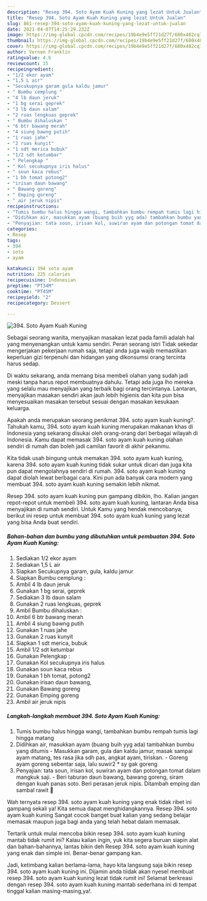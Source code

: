 ```yaml
---
description: "Resep 394. Soto Ayam Kuah Kuning yang lezat Untuk Jualan"
title: "Resep 394. Soto Ayam Kuah Kuning yang lezat Untuk Jualan"
slug: 861-resep-394-soto-ayam-kuah-kuning-yang-lezat-untuk-jualan
date: 2021-04-07T14:25:29.232Z
image: https://img-global.cpcdn.com/recipes/19b4e9e5ff21d27f/680x482cq70/394-soto-ayam-kuah-kuning-foto-resep-utama.jpg
thumbnail: https://img-global.cpcdn.com/recipes/19b4e9e5ff21d27f/680x482cq70/394-soto-ayam-kuah-kuning-foto-resep-utama.jpg
cover: https://img-global.cpcdn.com/recipes/19b4e9e5ff21d27f/680x482cq70/394-soto-ayam-kuah-kuning-foto-resep-utama.jpg
author: Vernon Franklin
ratingvalue: 4.6
reviewcount: 15
recipeingredient:
- "1/2 ekor ayam"
- "1,5 L air"
- "Secukupnya garam gula kaldu jamur"
- " Bumbu cemplung "
- "4 lb daun jeruk"
- "1 bg serai geprek"
- "3 lb daun salam"
- "2 ruas lengkuas geprek"
- " Bumbu dihaluskan "
- "6 btr bawang merah"
- "4 siung bawng putih"
- "1 ruas jahe"
- "2 ruas kunyit"
- "1 sdt merica bubuk"
- "1/2 sdt ketumbar"
- " Pelengkap "
- " Kol secukupnya iris halus"
- " soun kaca rebus"
- "1 bh tomat potong2"
- "irisan daun bawang"
- " Bawang goreng"
- " Emping goreng"
- " air jeruk nipis"
recipeinstructions:
- "Tumis bumbu halus hingga wangi, tambahkan bumbu rempah tumis lagi hingga matang"
- "Didihkan air, masukkan ayam (buang buih yyg ada) tambahkan bumbu yang ditumis Masukkan garam, gula dan kaldu jamur, masak sampai ayam matang, tes rasa jika sdh pas, angkat ayam, tiriskan. Goreng ayam goreng sebentar saja, lalu suwir2 * sy gak goreng"
- "Penyajian: tata soun, irisan kol, suwiran ayam dan potongan tomat dalam mangkuk saji.  Beri taburan daun bawang, bawang goreng, siram dengan kuah panas soto. Beri perasan jeruk nipis. Ditambah emping dan sambal rawit 🙂"
categories:
- Resep
tags:
- 394
- soto
- ayam

katakunci: 394 soto ayam 
nutrition: 225 calories
recipecuisine: Indonesian
preptime: "PT34M"
cooktime: "PT45M"
recipeyield: "2"
recipecategory: Dessert

---
```



![394. Soto Ayam Kuah Kuning](https://img-global.cpcdn.com/recipes/19b4e9e5ff21d27f/680x482cq70/394-soto-ayam-kuah-kuning-foto-resep-utama.jpg)

Sebagai seorang wanita, menyajikan masakan lezat pada famili adalah hal yang menyenangkan untuk kamu sendiri. Peran seorang istri Tidak sekedar mengerjakan pekerjaan rumah saja, tetapi anda juga wajib memastikan keperluan gizi terpenuhi dan hidangan yang dikonsumsi orang tercinta harus sedap.

Di waktu  sekarang, anda memang bisa membeli olahan yang sudah jadi meski tanpa harus repot membuatnya dahulu. Tetapi ada juga lho mereka yang selalu mau menyajikan yang terbaik bagi orang tercintanya. Lantaran, menyajikan masakan sendiri akan jauh lebih higienis dan kita pun bisa menyesuaikan masakan tersebut sesuai dengan masakan kesukaan keluarga. 



Apakah anda merupakan seorang penikmat 394. soto ayam kuah kuning?. Tahukah kamu, 394. soto ayam kuah kuning merupakan makanan khas di Indonesia yang sekarang disukai oleh orang-orang dari berbagai wilayah di Indonesia. Kamu dapat memasak 394. soto ayam kuah kuning olahan sendiri di rumah dan boleh jadi camilan favorit di akhir pekanmu.

Kita tidak usah bingung untuk memakan 394. soto ayam kuah kuning, karena 394. soto ayam kuah kuning tidak sukar untuk dicari dan juga kita pun dapat mengolahnya sendiri di rumah. 394. soto ayam kuah kuning dapat diolah lewat berbagai cara. Kini pun ada banyak cara modern yang membuat 394. soto ayam kuah kuning semakin lebih nikmat.

Resep 394. soto ayam kuah kuning pun gampang dibikin, lho. Kalian jangan repot-repot untuk membeli 394. soto ayam kuah kuning, lantaran Anda bisa menyajikan di rumah sendiri. Untuk Kamu yang hendak mencobanya, berikut ini resep untuk membuat 394. soto ayam kuah kuning yang lezat yang bisa Anda buat sendiri.

<!--inarticleads1-->

##### Bahan-bahan dan bumbu yang dibutuhkan untuk pembuatan 394. Soto Ayam Kuah Kuning:

1. Sediakan 1/2 ekor ayam
1. Sediakan 1,5 L air
1. Siapkan Secukupnya garam, gula, kaldu jamur
1. Siapkan  Bumbu cemplung :
1. Ambil 4 lb daun jeruk
1. Gunakan 1 bg serai, geprek
1. Sediakan 3 lb daun salam
1. Gunakan 2 ruas lengkuas, geprek
1. Ambil  Bumbu dihaluskan :
1. Ambil 6 btr bawang merah
1. Ambil 4 siung bawng putih
1. Gunakan 1 ruas jahe
1. Gunakan 2 ruas kunyit
1. Siapkan 1 sdt merica, bubuk
1. Ambil 1/2 sdt ketumbar
1. Gunakan  Pelengkap :
1. Gunakan  Kol secukupnya iris halus
1. Gunakan  soun kaca rebus
1. Gunakan 1 bh tomat, potong2
1. Gunakan irisan daun bawang,
1. Gunakan  Bawang goreng
1. Gunakan  Emping goreng
1. Ambil  air jeruk nipis




<!--inarticleads2-->

##### Langkah-langkah membuat 394. Soto Ayam Kuah Kuning:

1. Tumis bumbu halus hingga wangi, tambahkan bumbu rempah tumis lagi hingga matang
1. Didihkan air, masukkan ayam (buang buih yyg ada) tambahkan bumbu yang ditumis - Masukkan garam, gula dan kaldu jamur, masak sampai ayam matang, tes rasa jika sdh pas, angkat ayam, tiriskan. - Goreng ayam goreng sebentar saja, lalu suwir2 * sy gak goreng
1. Penyajian: tata soun, irisan kol, suwiran ayam dan potongan tomat dalam mangkuk saji.  - Beri taburan daun bawang, bawang goreng, siram dengan kuah panas soto. Beri perasan jeruk nipis. Ditambah emping dan sambal rawit 🙂




Wah ternyata resep 394. soto ayam kuah kuning yang enak tidak ribet ini gampang sekali ya! Kita semua dapat menghidangkannya. Resep 394. soto ayam kuah kuning Sangat cocok banget buat kalian yang sedang belajar memasak maupun juga bagi anda yang telah hebat dalam memasak.

Tertarik untuk mulai mencoba bikin resep 394. soto ayam kuah kuning mantab tidak rumit ini? Kalau kalian ingin, yuk kita segera buruan siapin alat dan bahan-bahannya, lantas bikin deh Resep 394. soto ayam kuah kuning yang enak dan simple ini. Benar-benar gampang kan. 

Jadi, ketimbang kalian berlama-lama, hayo kita langsung saja bikin resep 394. soto ayam kuah kuning ini. Dijamin anda tiidak akan nyesel membuat resep 394. soto ayam kuah kuning lezat tidak rumit ini! Selamat berkreasi dengan resep 394. soto ayam kuah kuning mantab sederhana ini di tempat tinggal kalian masing-masing,ya!.

